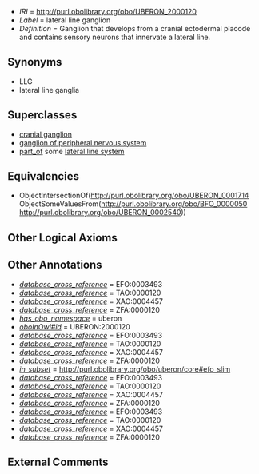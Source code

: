  * *IRI* = http://purl.obolibrary.org/obo/UBERON_2000120
 * *Label* = lateral line ganglion
 * *Definition* = Ganglion that develops from a cranial ectodermal placode and contains sensory neurons that innervate a lateral line.

## Synonyms

 * LLG
 * lateral line ganglia

## Superclasses

 * [cranial ganglion](../../UBERON/14/UBERON_0001714.md)
 * [ganglion of peripheral nervous system](../../UBERON/38/UBERON_0003338.md)
 * [part_of](../../BFO/50/BFO_0000050.md) some [lateral line system](../../UBERON/40/UBERON_0002540.md)

## Equivalencies

 * ObjectIntersectionOf(<http://purl.obolibrary.org/obo/UBERON_0001714> ObjectSomeValuesFrom(<http://purl.obolibrary.org/obo/BFO_0000050> <http://purl.obolibrary.org/obo/UBERON_0002540>))

## Other Logical Axioms


## Other Annotations

 * *[database_cross_reference](../../ef/oboInOwl#hasDbXref.md)* = EFO:0003493
 * *[database_cross_reference](../../ef/oboInOwl#hasDbXref.md)* = TAO:0000120
 * *[database_cross_reference](../../ef/oboInOwl#hasDbXref.md)* = XAO:0004457
 * *[database_cross_reference](../../ef/oboInOwl#hasDbXref.md)* = ZFA:0000120
 * *[has_obo_namespace](../../ce/oboInOwl#hasOBONamespace.md)* = uberon
 * *[oboInOwl#id](../../id/oboInOwl#id.md)* = UBERON:2000120
 * *[database_cross_reference](../../ef/oboInOwl#hasDbXref.md)* = EFO:0003493
 * *[database_cross_reference](../../ef/oboInOwl#hasDbXref.md)* = TAO:0000120
 * *[database_cross_reference](../../ef/oboInOwl#hasDbXref.md)* = XAO:0004457
 * *[database_cross_reference](../../ef/oboInOwl#hasDbXref.md)* = ZFA:0000120
 * *[in_subset](../../et/oboInOwl#inSubset.md)* = http://purl.obolibrary.org/obo/uberon/core#efo_slim
 * *[database_cross_reference](../../ef/oboInOwl#hasDbXref.md)* = EFO:0003493
 * *[database_cross_reference](../../ef/oboInOwl#hasDbXref.md)* = TAO:0000120
 * *[database_cross_reference](../../ef/oboInOwl#hasDbXref.md)* = XAO:0004457
 * *[database_cross_reference](../../ef/oboInOwl#hasDbXref.md)* = ZFA:0000120
 * *[database_cross_reference](../../ef/oboInOwl#hasDbXref.md)* = EFO:0003493
 * *[database_cross_reference](../../ef/oboInOwl#hasDbXref.md)* = TAO:0000120
 * *[database_cross_reference](../../ef/oboInOwl#hasDbXref.md)* = XAO:0004457
 * *[database_cross_reference](../../ef/oboInOwl#hasDbXref.md)* = ZFA:0000120

## External Comments

